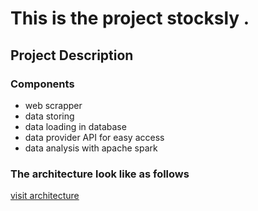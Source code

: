 # This is the project stocksly .

##  Project Description

### Components
* web scrapper 
* data storing 
* data loading in database
* data provider API for easy access
* data analysis with apache spark

### The architecture look like as follows
[visit architecture](https://lucid.app/lucidchart/db577408-6b51-48b7-95fa-679d612f053c/edit?viewport_loc=-160%2C54%2C1906%2C896%2C0_0&invitationId=inv_62dca6a8-b304-4252-bd94-ff04cd20437c)
